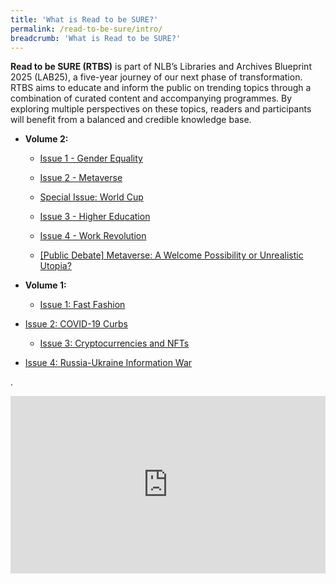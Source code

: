 ```yaml
---
title: 'What is Read to be SURE?'
permalink: /read-to-be-sure/intro/
breadcrumb: 'What is Read to be SURE?'
---
```


**Read to be SURE (RTBS)** is part of NLB’s Libraries and Archives Blueprint 2025 (LAB25), a five-year journey of our next phase of transformation. RTBS aims to educate and inform the public on trending topics through a combination of curated content and accompanying programmes. By exploring multiple perspectives on these topics, readers and participants will benefit from a balanced and credible knowledge base.

- **Volume 2:**

  - [Issue 1 - Gender Equality](/read-to-be-sure-volume-2/issue1-gender-equality/)

  - [Issue 2 - Metaverse](/read-to-be-sure-volume-2/issue2-metaverse/)

  - [Special Issue: World Cup](/read-to-be-sure-volume-2/special-issue1-worldcup/)
  
  - [Issue 3 - Higher Education](/read-to-be-sure-volume-2/issue3-education/)
  
  - [Issue 4 - Work Revolution](/read-to-be-sure-volume-2/issue4-workrevolution/)
  
  - [[Public Debate] Metaverse: A Welcome Possibility or Unrealistic Utopia?](/read-to-be-sure-volume-2/school-debate/)
  
    
  
- **Volume 1:**

  - [Issue 1: Fast Fashion](/read-to-be-sure/issue1-introduction/)
- [Issue 2: COVID-19 Curbs](/read-to-be-sure/issue2-overview/)
  
  - [Issue 3: Cryptocurrencies and NFTs](/read-to-be-sure/issue3-overview/)
- [Issue 4: Russia-Ukraine Information War](/read-to-be-sure/issue4-ukraine/)

.

<style>.embed-container { position: relative; padding-bottom: 56.25%; height: 0; overflow: hidden; max-width: 100%; } .embed-container iframe, .embed-container object, .embed-container embed { position: absolute; top: 0; left: 0; width: 100%; height: 100%; }</style><div class='embed-container'>
<iframe width="560" height="315" src="https://www.youtube.com/embed/erOZVTrw5Zc" title="YouTube video player" frameborder="0" allow="accelerometer; autoplay; clipboard-write; encrypted-media; gyroscope; picture-in-picture" allowfullscreen></iframe>

